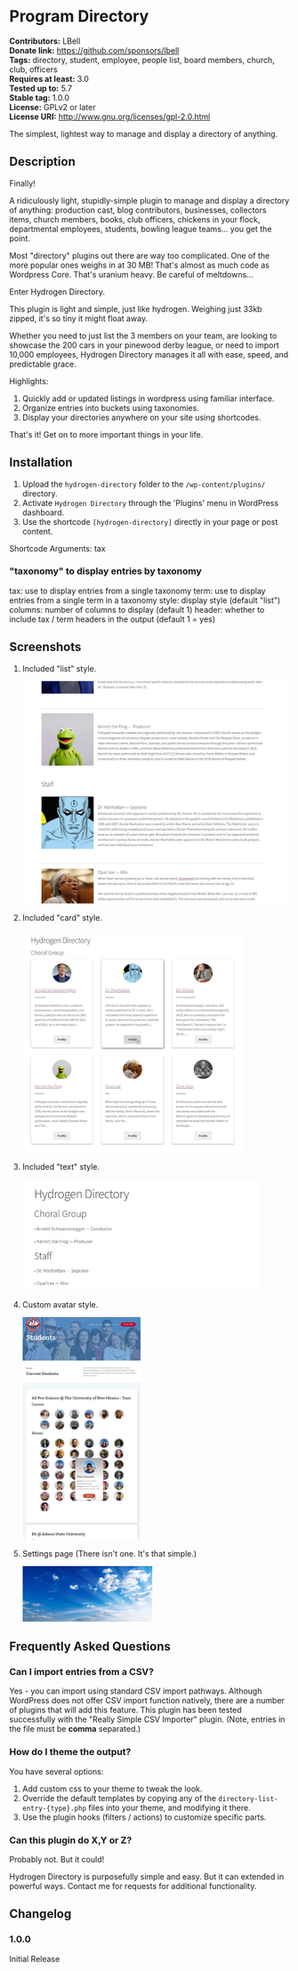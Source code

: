 # Program Directory

**Contributors:** LBell \
**Donate link:** https://github.com/sponsors/lbell \
**Tags:** directory, student, employee, people list, board members, church, club, officers \
**Requires at least:** 3.0 \
**Tested up to:** 5.7 \
**Stable tag:** 1.0.0 \
**License:** GPLv2 or later \
**License URI:** http://www.gnu.org/licenses/gpl-2.0.html

The simplest, lightest way to manage and display a directory of anything.

## Description

Finally!

A ridiculously light, stupidly-simple plugin to manage and display a directory of anything: production cast, blog contributors, businesses, collectors items, church members, books, club officers, chickens in your flock, departmental employees, students, bowling league teams... you get the point.

Most "directory" plugins out there are way too complicated. One of the more popular ones weighs in at 30 MB! That's almost as much code as Wordpress Core. That's uranium heavy. Be careful of meltdowns...

Enter Hydrogen Directory.

This plugin is light and simple, just like hydrogen. Weighing just 33kb zipped, it's so tiny it might float away.

Whether you need to just list the 3 members on your team, are looking to showcase the 200 cars in your pinewood derby league, or need to import 10,000 employees, Hydrogen Directory manages it all with ease, speed, and predictable grace.

Highlights:

1. Quickly add or updated listings in wordpress using familiar interface.
1. Organize entries into buckets using taxonomies.
1. Display your directories anywhere on your site using shortcodes.

That's it! Get on to more important things in your life.

## Installation

1. Upload the `hydrogen-directory` folder to the `/wp-content/plugins/` directory.
1. Activate `Hydrogen Directory` through the 'Plugins' menu in WordPress dashboard.
1. Use the shortcode `[hydrogen-directory]` directly in your page or post content.

Shortcode Arguments:
tax

### "taxonomy" to display entries by taxonomy

tax: use to display entries from a single taxonomy
term: use to display entries from a single term in a taxonomy
style: display style (default "list")
columns: number of columns to display (default 1)
header: whether to include tax / term headers in the output (default 1 = yes)

## Screenshots

1. Included "list" style.
   <!-- ![Included "list"style](./assets/screenshot-1.jpg) -->
   <img src="assets/screenshot-1.jpg" height="400" />

2. Included "card" style.

   <img src="assets/screenshot-2.jpg" height="400" />

3. Included "text" style.

   <img src="assets/screenshot-3.png" height="200" />

4. Custom avatar style.

   <img src="assets/screenshot-4.jpg" height="400" />

5. Settings page (There isn't one. It's that simple.)

   <img src="assets/screenshot-5.jpg" height="100" />

## Frequently Asked Questions

### Can I import entries from a CSV?

Yes - you can import using standard CSV import pathways. Although WordPress does not offer CSV import function natively, there are a number of plugins that will add this feature. This plugin has been tested successfully with the "Really Simple CSV Importer" plugin. (Note, entries in the file must be **comma** separated.)

### How do I theme the output?

You have several options:

1. Add custom css to your theme to tweak the look.
1. Override the default templates by copying any of the `directory-list-entry-{type}.php` files into your theme, and modifying it there.
1. Use the plugin hooks (filters / actions) to customize specific parts.

### Can this plugin do X,Y or Z?

Probably not. But it could!

Hydrogen Directory is purposefully simple and easy. But it can extended in powerful ways. Contact me for requests for additional functionality.

## Changelog

### 1.0.0

Initial Release
